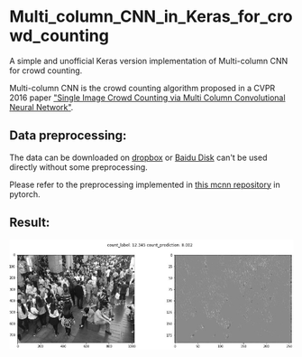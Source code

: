 # Multi_column_CNN_in_Keras_for_crowd_counting
A simple and unofficial Keras version implementation of Multi-column CNN for crowd counting.



Multi-column CNN is the crowd counting algorithm proposed in a CVPR 2016 paper ["Single Image Crowd Counting via Multi Column Convolutional Neural Network"](https://www.cv-foundation.org/openaccess/content_cvpr_2016/papers/Zhang_Single-Image_Crowd_Counting_CVPR_2016_paper.pdf).



## Data preprocessing:

The data can be downloaded on [dropbox](<https://www.dropbox.com/s/fipgjqxl7uj8hd5/ShanghaiTech.zip?dl=0>) or [Baidu Disk](<http://pan.baidu.com/s/1nuAYslz>) can't be used directly without some preprocessing.

Please refer to the preprocessing implemented in [this mcnn repository](https://github.com/svishwa/crowdcount-mcnn#data-setup) in pytorch.



## Result:

![sample](images/sample.jpg)

